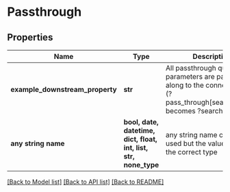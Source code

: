 # Passthrough


## Properties
Name | Type | Description | Notes
------------ | ------------- | ------------- | -------------
**example_downstream_property** | **str** | All passthrough query parameters are passed along to the connector as is (?pass_through[search]&#x3D;leads becomes ?search&#x3D;leads) | [optional] 
**any string name** | **bool, date, datetime, dict, float, int, list, str, none_type** | any string name can be used but the value must be the correct type | [optional]

[[Back to Model list]](../../README.md#documentation-for-models) [[Back to API list]](../../README.md#documentation-for-api-endpoints) [[Back to README]](../../README.md)


